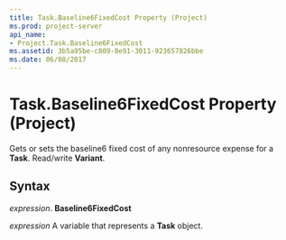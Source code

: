 ```yaml
---
title: Task.Baseline6FixedCost Property (Project)
ms.prod: project-server
api_name:
- Project.Task.Baseline6FixedCost
ms.assetid: 3b5a95be-c809-8e91-3011-923657826bbe
ms.date: 06/08/2017
---
```



# Task.Baseline6FixedCost Property (Project)

Gets or sets the baseline6 fixed cost of any nonresource expense for a  **Task**. Read/write **Variant**.


## Syntax

 _expression_. **Baseline6FixedCost**

 _expression_ A variable that represents a **Task** object.



